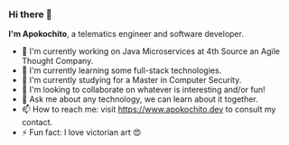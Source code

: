 ### Hi there 👋

**I'm Apokochito**, a telematics engineer and software developer.

- 🔭 I'm currently working on Java Microservices at 4th Source an Agile Thought Company.
- 🌱 I'm currently learning some full-stack technologies.
- 📓 I'm currently studying for a Master in Computer Security.
- 👯 I'm looking to collaborate on whatever is interesting and/or fun!
- 💬 Ask me about any technology, we can learn about it together.
- 📫 How to reach me: visit https://www.apokochito.dev to consult my contact.
- ⚡ Fun fact: I love victorian art 😍
